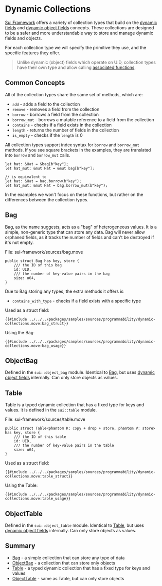 # Dynamic Collections

[Sui Framework](./sui-framework.md) offers a variety of collection types that build on the [dynamic fields](./dynamic-fields.md) and [dynamic object fields](./dynamic-object-fields.md) concepts. These collections are designed to be a safer and more understandable way to store and manage dynamic fields and objects.

For each collection type we will specify the primitive they use, and the specific features they offer.

> Unlike dynamic (object) fields which operate on UID, collection types have their own type and allow calling [associated functions](./../move-basics/struct-methods.md).

## Common Concepts

All of the collection types share the same set of methods, which are:

- `add` - adds a field to the collection
- `remove` - removes a field from the collection
- `borrow` - borrows a field from the collection
- `borrow_mut` - borrows a mutable reference to a field from the collection
- `contains` - checks if a field exists in the collection
- `length` - returns the number of fields in the collection
- `is_empty` - checks if the `length` is 0

All collection types support index syntax for `borrow` and `borrow_mut` methods. If you see square brackets in the examples, they are translated into `borrow` and `borrow_mut` calls.

```move
let hat: &Hat = &bag[b"key"];
let hat_mut: &mut Hat = &mut bag[b"key"];

// is equivalent to
let hat: &Hat = bag.borrow(b"key");
let hat_mut: &mut Hat = bag.borrow_mut(b"key");
```

In the examples we won't focus on these functions, but rather on the differences between the collection types.

## Bag

Bag, as the name suggests, acts as a "bag" of heterogeneous values. It is a simple, non-generic type that can store any data. Bag will never allow orphaned fields, as it tracks the number of fields and can't be destroyed if it's not empty.

File: sui-framework/sources/bag.move

```move
public struct Bag has key, store {
    /// the ID of this bag
    id: UID,
    /// the number of key-value pairs in the bag
    size: u64,
}
```

Due to Bag storing any types, the extra methods it offers is:

- `contains_with_type` - checks if a field exists with a specific type

Used as a struct field:

```move
{{#include ../../../packages/samples/sources/programmability/dynamic-collections.move:bag_struct}}
```

Using the Bag:

```move
{{#include ../../../packages/samples/sources/programmability/dynamic-collections.move:bag_usage}}
```

## ObjectBag

Defined in the `sui::object_bag` module. Identical to [Bag](#bag), but uses [dynamic object fields](./dynamic-object-fields.md) internally. Can only store objects as values.

## Table

Table is a typed dynamic collection that has a fixed type for keys and values. It is defined in the `sui::table` module.

File: sui-framework/sources/table.move

```move
public struct Table<phantom K: copy + drop + store, phantom V: store> has key, store {
    /// the ID of this table
    id: UID,
    /// the number of key-value pairs in the table
    size: u64,
}
```

Used as a struct field:

```move
{{#include ../../../packages/samples/sources/programmability/dynamic-collections.move:table_struct}}
```

Using the Table:

```move
{{#include ../../../packages/samples/sources/programmability/dynamic-collections.move:table_usage}}
```

## ObjectTable

Defined in the `sui::object_table` module. Identical to [Table](#table), but uses [dynamic object fields](./dynamic-object-fields.md) internally. Can only store objects as values.

## Summary

- [Bag](#bag) - a simple collection that can store any type of data
- [ObjectBag](#objectbag) - a collection that can store only objects
- [Table](#table) - a typed dynamic collection that has a fixed type for keys and values
- [ObjectTable](#objecttable) - same as Table, but can only store objects
<!-- [Linked Table](#linkedtable) -->

<!-- ## Choosing a Collection Type

Depending on the needs of your project, you may choose to -->

<!-- ## LinkedTable

TODO: ... -->
